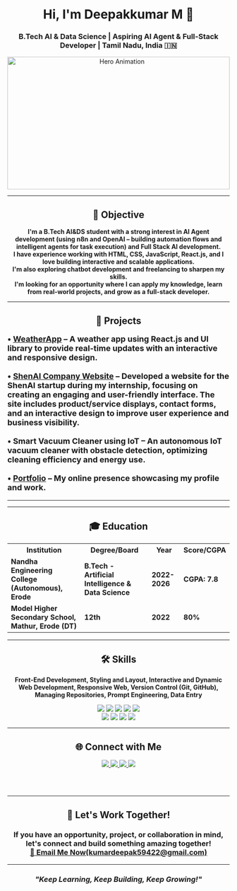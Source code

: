 <div align="center">

<h1><b>Hi, I'm Deepakkumar M 👋</b></h1>

<h3><b>B.Tech AI & Data Science | Aspiring AI Agent & Full-Stack Developer | Tamil Nadu, India 🇮🇳</b></h3>

<img src="https://user-images.githubusercontent.com/74038190/212750672-2f3f2b50-c84f-4ed8-a60a-849ae69ff9df.gif" alt="Hero Animation" width="100%" height="300px" />

---

<h2><b>🌟 Objective</b></h2>

<p><b>
I'm a B.Tech AI&DS student with a strong interest in AI Agent development (using n8n and OpenAI – building automation flows and intelligent agents for task execution) and Full Stack AI development.<br>
I have experience working with HTML, CSS, JavaScript, React.js, and I love building interactive and scalable applications.<br>
I'm also exploring chatbot development and freelancing to sharpen my skills.<br>
I'm looking for an opportunity where I can apply my knowledge, learn from real-world projects, and grow as a full-stack developer.
</b></p>

---

<h2><b>🚀 Projects</b></h2>

<p align="left" style="font-size:18px;">
<b>
• <a href="https://ddcweather.netlify.app">WeatherApp</a> – A weather app using React.js and UI library to provide real-time updates with an interactive and responsive design.<br><br>
• <a href="https://deepak-05dktopg.github.io/shenai_deploy/">ShenAI Company Website</a> – Developed a website for the ShenAI startup during my internship, focusing on creating an engaging and user-friendly interface. The site includes product/service displays, contact forms, and an interactive design to improve user experience and business visibility.<br><br>
• Smart Vacuum Cleaner using IoT – An autonomous IoT vacuum cleaner with obstacle detection, optimizing cleaning efficiency and energy use.<br><br>
• <a href="https://deepakdigitalcraft.tech">Portfolio</a> – My online presence showcasing my profile and work.
</b>
</p>

---


---

<h2><b>🎓 Education</b></h2>

<table align="center">
  <tr>
    <th><b>Institution</b></th>
    <th><b>Degree/Board</b></th>
    <th><b>Year</b></th>
    <th><b>Score/CGPA</b></th>
  </tr>
  <tr>
    <td><b>Nandha Engineering College (Autonomous), Erode</b></td>
    <td><b>B.Tech - Artificial Intelligence & Data Science</b></td>
    <td><b>2022-2026</b></td>
    <td><b>CGPA: 7.8</b></td>
  </tr>
  <tr>
    <td><b>Model Higher Secondary School, Mathur, Erode (DT)</b></td>
    <td><b>12th</b></td>
    <td><b>2022</b></td>
    <td><b>80%</b></td>
  </tr>
</table>

---

<h2><b>🛠️ Skills</b></h2>

<p align="center"><b>
Front-End Development, Styling and Layout, Interactive and Dynamic Web Development, Responsive Web, Version Control (Git, GitHub), Managing Repositories, Prompt Engineering, Data Entry
</b></p>


<p align="center">
<img src="https://img.shields.io/badge/HTML5-E34F26?style=for-the-badge&logo=html5&logoColor=white"/> 
<img src="https://img.shields.io/badge/CSS3-1572B6?style=for-the-badge&logo=css3&logoColor=white"/>
<img src="https://img.shields.io/badge/Bootstrap-563D7C?style=for-the-badge&logo=bootstrap&logoColor=white"/>
<img src="https://img.shields.io/badge/JavaScript-F7DF1E?style=for-the-badge&logo=javascript&logoColor=black"/>
<img src="https://img.shields.io/badge/React-20232A?style=for-the-badge&logo=react&logoColor=61DAFB"/>
</br>
<img src="https://img.shields.io/badge/Node.js-339933?style=for-the-badge&logo=node.js&logoColor=white"/>
<img src="https://img.shields.io/badge/n8n-AE4EFE?style=for-the-badge&logo=n8n&logoColor=white"/>
<img src="https://img.shields.io/badge/Python-3776AB?style=for-the-badge&logo=python&logoColor=white"/>
<img src="https://img.shields.io/badge/MS%20Office-D83B01?style=for-the-badge&logo=microsoft-office&logoColor=white"/>
</p>

---

<h2><b>🌐 Connect with Me</b></h2>

<a href="https://www.linkedin.com/in/deepak-05dktopg/">
  <img src="https://img.shields.io/badge/LinkedIn-0077B5?style=for-the-badge&logo=linkedin&logoColor=white"/>
</a>
<a href="https://github.com/deepak-05dktopg">
  <img src="https://img.shields.io/badge/GitHub-000000?style=for-the-badge&logo=github&logoColor=white"/>
</a>
<a href="https://instagram.com/prime_dk_05">
  <img src="https://img.shields.io/badge/Instagram-E4405F?style=for-the-badge&logo=instagram&logoColor=white"/>
</a>
<a href="https://fb.com/prime_dk_05">
  <img src="https://img.shields.io/badge/Facebook-1877F2?style=for-the-badge&logo=facebook&logoColor=white"/>
</a>

<br><br>

---

<h2><b>🚀 Let's Work Together!</b></h2>

<h3>
If you have an opportunity, project, or collaboration in mind, <br>
<b>let's connect and build something amazing together!</b><br>
<a href="mailto:kumardeepak59422@gmail.com"><b>📧 Email Me Now(kumardeepak59422@gmail.com)</b></a>
</h3>

---

<h3><em>"Keep Learning, Keep Building, Keep Growing!"</em></h3>




</div>

